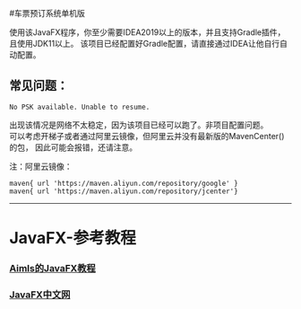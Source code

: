 #车票预订系统单机版

使用该JavaFX程序，你至少需要IDEA2019以上的版本，并且支持Gradle插件，且使用JDK11以上。
该项目已经配置好Gradle配置，请直接通过IDEA让他自行自动配置。

## 常见问题：
```log
No PSK available. Unable to resume.
```
出现该情况是网络不太稳定，因为该项目已经可以跑了。非项目配置问题。  
可以考虑开梯子或者通过阿里云镜像，但阿里云并没有最新版的MavenCenter()的包，
因此可能会报错，还请注意。

注：阿里云镜像：
```
maven{ url 'https://maven.aliyun.com/repository/google' }
maven{ url 'https://maven.aliyun.com/repository/jcenter'}
```

---
# JavaFX-参考教程
### [Aimls的JavaFX教程](https://space.bilibili.com/5096022/channel/collectiondetail?sid=210809)
### [JavaFX中文网](https://openjfx.cn/)
